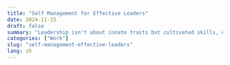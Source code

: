 ```yaml
---
title: "Self Management for Effective Leaders"
date: 2024-11-15
draft: false
summary: "Leadership isn't about innate traits but cultivated skills, especially self-management."
categories: ["Work"]
slug: "self-management-effective-leaders"
lang: zh
---
```


<!-- TODO: REPLACE THIS WITH CHINESE TRANSLATION --> 
